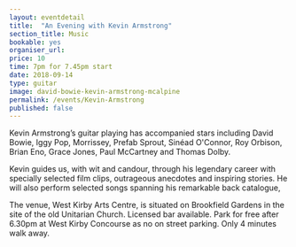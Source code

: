 ```yaml
---
layout: eventdetail
title:  "An Evening with Kevin Armstrong"
section_title: Music
bookable: yes
organiser_url:
price: 10
time: 7pm for 7.45pm start
date: 2018-09-14
type: guitar
image: david-bowie-kevin-armstrong-mcalpine
permalink: /events/Kevin-Armstrong
published: false
---
```


Kevin Armstrong’s guitar playing has accompanied stars including David Bowie, Iggy Pop, Morrissey, Prefab Sprout, Sinéad O'Connor, Roy Orbison, Brian Eno, Grace Jones, Paul McCartney and Thomas Dolby.

Kevin guides us, with wit and candour, through his legendary career with specially selected film clips, outrageous anecdotes and inspiring stories. He will also perform selected songs spanning his remarkable back catalogue,

The venue, West Kirby Arts Centre, is situated on Brookfield Gardens in the site of the old Unitarian Church. Licensed bar available. Park for free after 6.30pm at West Kirby Concourse as no on street parking. Only 4 minutes walk away.
